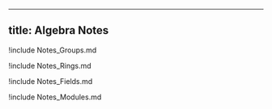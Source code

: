 



---
title: Algebra Notes
---

!include Notes_Groups.md

!include Notes_Rings.md

!include Notes_Fields.md

!include Notes_Modules.md